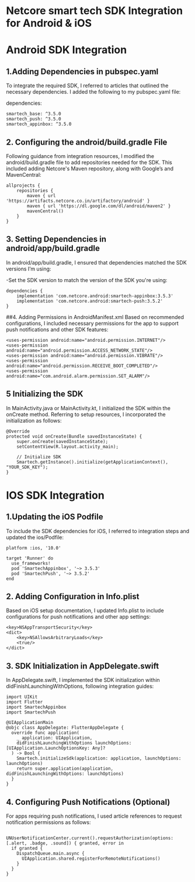 
# Netcore smart tech SDK Integration for Android & iOS

# Android SDK Integration

## 1.Adding Dependencies in pubspec.yaml

To integrate the required SDK, I referred to articles that outlined the necessary dependencies. I added the following to my pubspec.yaml file:

dependencies:

    smartech_base: ^3.5.0
    smartech_push: ^3.5.0
    smartech_appinbox: ^3.5.0


## 2. Configuring the android/build.gradle File
Following guidance from integration resources, I modified the android/build.gradle file to add repositories needed for the SDK. This included adding Netcore's Maven repository, along with Google’s and MavenCentral:
```plaintext
allprojects {
    repositories {
        maven { url 'https://artifacts.netcore.co.in/artifactory/android' }
        maven { url 'https://dl.google.com/dl/android/maven2' }
        mavenCentral()
    }
}
```
## 3. Setting Dependencies in android/app/build.gradle
In android/app/build.gradle, I ensured that dependencies matched the SDK versions I’m using:

-Set the SDK version to match the version of the SDK you're using:
```plaintext
dependencies {
    implementation 'com.netcore.android:smartech-appinbox:3.5.3'
    implementation 'com.netcore.android:smartech-push:3.5.2'
}
```

##4. Adding Permissions in AndroidManifest.xml
Based on recommended configurations, I included necessary permissions for the app to support push notifications and other SDK features:
```plaintext
<uses-permission android:name="android.permission.INTERNET"/>
<uses-permission android:name="android.permission.ACCESS_NETWORK_STATE"/>
<uses-permission android:name="android.permission.VIBRATE"/>
<uses-permission android:name="android.permission.RECEIVE_BOOT_COMPLETED"/>
<uses-permission android:name="com.android.alarm.permission.SET_ALARM"/>
```
## 5  Initializing the SDK
In MainActivity.java or MainActivity.kt, I initialized the SDK within the onCreate method. Referring to setup resources, I incorporated the initialization as follows:
```plaintext
@Override
protected void onCreate(Bundle savedInstanceState) {
    super.onCreate(savedInstanceState);
    setContentView(R.layout.activity_main);
    
    // Initialize SDK
    Smartech.getInstance().initialize(getApplicationContext(), "YOUR_SDK_KEY");
}
```


# IOS SDK Integration

## 1.Updating the iOS Podfile
To include the SDK dependencies for iOS, I referred to integration steps and updated the ios/Podfile:
```plaintext
platform :ios, '10.0'

target 'Runner' do
  use_frameworks!
  pod 'SmartechAppinbox', '~> 3.5.3'
  pod 'SmartechPush', '~> 3.5.2'
end
```
## 2. Adding Configuration in Info.plist
Based on iOS setup documentation, I updated Info.plist to include configurations for push notifications and other app settings:
```plaintext
<key>NSAppTransportSecurity</key>
<dict>
    <key>NSAllowsArbitraryLoads</key>
    <true/>
</dict>

```

## 3. SDK Initialization in AppDelegate.swift
In AppDelegate.swift, I implemented the SDK initialization within didFinishLaunchingWithOptions, following integration guides:

```plaintext
import UIKit
import Flutter
import SmartechAppinbox
import SmartechPush

@UIApplicationMain
@objc class AppDelegate: FlutterAppDelegate {
  override func application(
    _ application: UIApplication,
    didFinishLaunchingWithOptions launchOptions: [UIApplication.LaunchOptionsKey: Any]?
  ) -> Bool {
    Smartech.initializeSdk(application: application, launchOptions: launchOptions)
    return super.application(application, didFinishLaunchingWithOptions: launchOptions)
  }
}

```

## 4. Configuring Push Notifications (Optional)
For apps requiring push notifications, I used article references to request notification permissions as follows:

```plaintext

UNUserNotificationCenter.current().requestAuthorization(options: [.alert, .badge, .sound]) { granted, error in
  if granted {
    DispatchQueue.main.async {
      UIApplication.shared.registerForRemoteNotifications()
    }
  }
}

```





